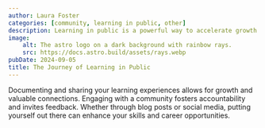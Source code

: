 ```yaml
---
author: Laura Foster
categories: [community, learning in public, other]
description: Learning in public is a powerful way to accelerate growth and build confidence.
image:
    alt: The astro logo on a dark background with rainbow rays.
    src: https://docs.astro.build/assets/rays.webp
pubDate: 2024-09-05
title: The Journey of Learning in Public
---
```


Documenting and sharing your learning experiences allows for growth and valuable connections. Engaging with a community fosters accountability and invites feedback. Whether through blog posts or social media, putting yourself out there can enhance your skills and career opportunities.
